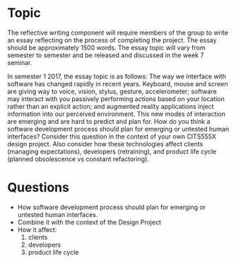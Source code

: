# Topic
The reflective writing component will require members of the group to write an essay reflecting on the process of completing the project. The essay should be approximately 1500 words. The essay topic will vary from semester to semester and be released and discussed in the week 7 seminar.

In semester 1 2017, the essay topic is as follows:
The way we interface with software has changed rapidly in recent years. Keyboard, mouse and screen are giving way to voice, vision, stylus, gesture, accelerometer; software may interact with you passively performing actions based on your location rather than an explicit action; and augmented reality applications inject information into our perceived environment. This new modes of interaction are emerging and are hard to predict and plan for. How do you think a software development process should plan for emerging or untested human interfaces? Consider this question in the context of your own CITS555X design project. Also consider how these technologies affect clients (managing expectations), developers (retraining), and product life cycle (planned obsolescence vs constant refactoring).

# Questions
- How software development process should plan for emerging or untested human interfaces.
- Combine it with the context of the Design Project
- How it affect:
  1. clients
  2. developers
  3. product life cycle
